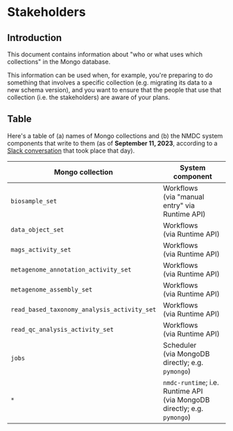 # Stakeholders

## Introduction

This document contains information about "who or what uses which collections" in the Mongo database.

This information can be used when, for example,
you're preparing to do something that involves a specific collection (e.g. migrating its data to a new schema version),
and you want to ensure that the people that use that collection (i.e. the stakeholders) are aware of your plans.

## Table

Here's a table of (a) names of Mongo collections and (b) the NMDC system components that write to them
(as of
**September 11, 2023**,
according to a
[Slack conversation](https://nmdc-group.slack.com/archives/C01SVTKM8GK/p1694465755802979?thread_ts=1694216327.234519&cid=C01SVTKM8GK)
that took place that day).

| Mongo collection                            | System component                                                            |
|---------------------------------------------|-----------------------------------------------------------------------------|
| `biosample_set`                             | Workflows<br/>(via "manual entry" via Runtime API)                          |
| `data_object_set`                           | Workflows<br/>(via Runtime API)                                             |
| `mags_activity_set`                         | Workflows<br/>(via Runtime API)                                             |
| `metagenome_annotation_activity_set`        | Workflows<br/>(via Runtime API)                                             |
| `metagenome_assembly_set`                   | Workflows<br/>(via Runtime API)                                             |
| `read_based_taxonomy_analysis_activity_set` | Workflows<br/>(via Runtime API)                                             |
| `read_qc_analysis_activity_set`             | Workflows<br/>(via Runtime API)                                             |
| `jobs`                                      | Scheduler<br/>(via MongoDB directly; e.g. `pymongo`)                        |
| `*`                                         | `nmdc-runtime`; i.e. Runtime API<br/>(via MongoDB directly; e.g. `pymongo`) |

